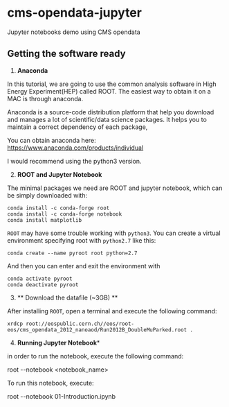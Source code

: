 # cms-opendata-jupyter
Jupyter notebooks demo using CMS opendata


## Getting the software ready

 1. **Anaconda**
 
In this tutorial, we are going to use the common analysis software in High Energy Experiment(HEP) called ROOT.
The easiest way to obtain it on a MAC is through anaconda.

Anaconda is a source-code distribution platform that help you download and manages a lot of scientific/data science packages. It helps you to maintain a correct dependency of each package,

You can obtain anaconda here:
https://www.anaconda.com/products/individual

I would recommend using the python3 version.

 2. **ROOT and Jupyter Notebook**
 
 The minimal packages we need are ROOT and jupyter notebook, which can be simply downloaded with:

```
conda install -c conda-forge root
conda install -c conda-forge notebook
conda install matplotlib
```

`ROOT` may have some trouble working with `python3`. You can create a virtual environment specifying root with `python2.7` like this:

```
conda create --name pyroot root python=2.7
```

And then you can enter and exit the environment with 
```
conda activate pyroot
conda deactivate pyroot
```

 3. ** Download the datafile (~3GB) **

 After installing `ROOT`, open a terminal and execute the following command:

 `xrdcp root://eospublic.cern.ch//eos/root-eos/cms_opendata_2012_nanoaod/Run2012B_DoubleMuParked.root .`

 4. **Running Jupyter Notebook***
 
 in order to run the notebook, execute the following command:
 
 root --notebook <notebook_name>
 
 To run this notebook, execute:
 
 root --notebook 01-Introduction.ipynb

